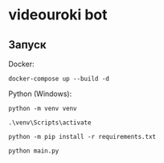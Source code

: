 # videouroki bot

## Запуск

Docker:

```shell
docker-compose up --build -d
```

Python (Windows):

```shell
python -m venv venv
````

```shell
.\venv\Scripts\activate
```

```shell
python -m pip install -r requirements.txt
```

```shell
python main.py
````
